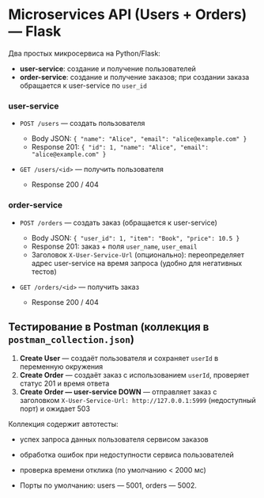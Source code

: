 # Microservices API (Users + Orders) — Flask

Два простых микросервиса на Python/Flask:
- **user-service**: создание и получение пользователей
- **order-service**: создание и получение заказов; при создании заказа обращается к user-service по `user_id`

### user-service
- `POST /users` — создать пользователя
  - Body JSON: `{ "name": "Alice", "email": "alice@example.com" }`
  - Response 201: `{ "id": 1, "name": "Alice", "email": "alice@example.com" }`

- `GET /users/<id>` — получить пользователя
  - Response 200 / 404

### order-service
- `POST /orders` — создать заказ (обращается к user-service)
  - Body JSON: `{ "user_id": 1, "item": "Book", "price": 10.5 }`
  - Response 201: заказ + поля `user_name`, `user_email`
  - Заголовок `X-User-Service-Url` (опционально): переопределяет адрес user-service на время запроса (удобно для негативных тестов)

- `GET /orders/<id>` — получить заказ
  - Response 200 / 404

## Тестирование в Postman (коллекция в `postman_collection.json`)

1) **Create User** — создаёт пользователя и сохраняет `userId` в переменную окружения  
2) **Create Order** — создаёт заказ с использованием `userId`, проверяет статус 201 и время ответа  
3) **Create Order — user-service DOWN** — отправляет заказ с заголовком `X-User-Service-Url: http://127.0.0.1:5999` (недоступный порт) и ожидает 503

Коллекция содержит автотесты:
- успех запроса данных пользователя сервисом заказов
- обработка ошибок при недоступности сервиса пользователей
- проверка времени отклика (по умолчанию < 2000 мс)

- Порты по умолчанию: users — 5001, orders — 5002.

